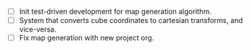 - [ ] Init test-driven development for map generation algorithm.
- [ ] System that converts cube coordinates to cartesian transforms, and vice-versa.
- [ ] Fix map generation with new project org.
